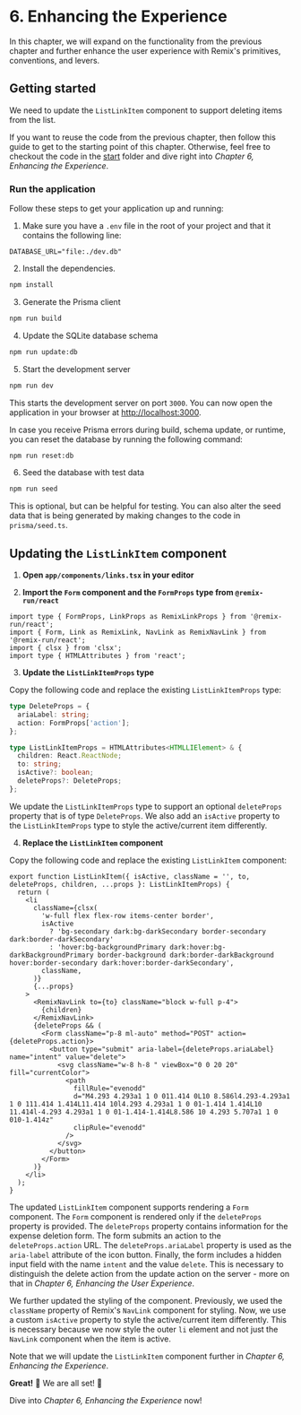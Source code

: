 # 6. Enhancing the Experience

In this chapter, we will expand on the functionality from the previous chapter and further enhance the user experience with Remix's primitives, conventions, and levers.

## Getting started

We need to update the `ListLinkItem` component to support deleting items from the list.

If you want to reuse the code from the previous chapter, then follow this guide to get to the starting point of this chapter. Otherwise, feel free to checkout the code in the [start](./start/) folder and dive right into _Chapter 6, Enhancing the Experience_.

### Run the application

Follow these steps to get your application up and running:

1. Make sure you have a `.env` file in the root of your project and that it contains the following line:

```text
DATABASE_URL="file:./dev.db"
```

2. Install the dependencies.

```bash
npm install
```

3. Generate the Prisma client

```bash
npm run build
```

4. Update the SQLite database schema

```bash
npm run update:db
```

5. Start the development server

```bash
npm run dev
```

This starts the development server on port `3000`. You can now open the application in your browser at [http://localhost:3000](http://localhost:3000).

In case you receive Prisma errors during build, schema update, or runtime, you can reset the database by running the following command:

```bash
npm run reset:db
```

6. Seed the database with test data

```bash
npm run seed
```

This is optional, but can be helpful for testing. You can also alter the seed data that is being generated by making changes to the code in `prisma/seed.ts`.

## Updating the `ListLinkItem` component

1. **Open `app/components/links.tsx` in your editor**

2. **Import the `Form` component and the `FormProps` type from `@remix-run/react`**

```tsx
import type { FormProps, LinkProps as RemixLinkProps } from '@remix-run/react';
import { Form, Link as RemixLink, NavLink as RemixNavLink } from '@remix-run/react';
import { clsx } from 'clsx';
import type { HTMLAttributes } from 'react';
```

3. **Update the `ListLinkItemProps` type**

Copy the following code and replace the existing `ListLinkItemProps` type:

```typescript
type DeleteProps = {
  ariaLabel: string;
  action: FormProps['action'];
};

type ListLinkItemProps = HTMLAttributes<HTMLLIElement> & {
  children: React.ReactNode;
  to: string;
  isActive?: boolean;
  deleteProps?: DeleteProps;
};
```

We update the `ListLinkItemProps` type to support an optional `deleteProps` property that is of type `DeleteProps`. We also add an `isActive` property to the `ListLinkItemProps` type to style the active/current item differently.

4. **Replace the `ListLinkItem` component**

Copy the following code and replace the existing `ListLinkItem` component:

```tsx
export function ListLinkItem({ isActive, className = '', to, deleteProps, children, ...props }: ListLinkItemProps) {
  return (
    <li
      className={clsx(
        'w-full flex flex-row items-center border',
        isActive
          ? 'bg-secondary dark:bg-darkSecondary border-secondary dark:border-darkSecondary'
          : 'hover:bg-backgroundPrimary dark:hover:bg-darkBackgroundPrimary border-background dark:border-darkBackground hover:border-secondary dark:hover:border-darkSecondary',
        className,
      )}
      {...props}
    >
      <RemixNavLink to={to} className="block w-full p-4">
        {children}
      </RemixNavLink>
      {deleteProps && (
        <Form className="p-8 ml-auto" method="POST" action={deleteProps.action}>
          <button type="submit" aria-label={deleteProps.ariaLabel} name="intent" value="delete">
            <svg className="w-8 h-8 " viewBox="0 0 20 20" fill="currentColor">
              <path
                fillRule="evenodd"
                d="M4.293 4.293a1 1 0 011.414 0L10 8.586l4.293-4.293a1 1 0 111.414 1.414L11.414 10l4.293 4.293a1 1 0 01-1.414 1.414L10 11.414l-4.293 4.293a1 1 0 01-1.414-1.414L8.586 10 4.293 5.707a1 1 0 010-1.414z"
                clipRule="evenodd"
              />
            </svg>
          </button>
        </Form>
      )}
    </li>
  );
}
```

The updated `ListLinkItem` component supports rendering a `Form` component. The `Form` component is rendered only if the `deleteProps` property is provided. The `deleteProps` property contains information for the expense deletion form. The form submits an action to the `deleteProps.action` URL. The `deleteProps.ariaLabel` property is used as the `aria-label` attribute of the icon button. Finally, the form includes a hidden input field with the name `intent` and the value `delete`. This is necessary to distinguish the delete action from the update action on the server - more on that in _Chapter 6, Enhancing the User Experience_.

We further updated the styling of the component. Previously, we used the `className` property of Remix's `NavLink` component for styling. Now, we use a custom `isActive` property to style the active/current item differently. This is necessary because we now style the outer `li` element and not just the `NavLink` component when the item is active.

Note that we will update the `ListLinkItem` component further in _Chapter 6, Enhancing the Experience_.

**Great!** 🥳 We are all set! 🎉

Dive into _Chapter 6, Enhancing the Experience_ now!
